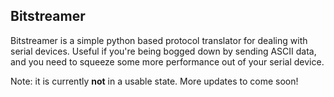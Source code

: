 Bitstreamer
----------------

Bitstreamer is a simple python based protocol translator for dealing with serial devices.
Useful if you're being bogged down by sending ASCII data, and you need to 
squeeze some more performance out of your serial device. 


Note: it is currently __not__ in a usable state. More updates to come soon!
